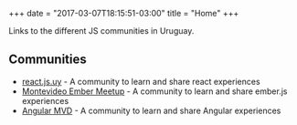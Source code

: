 +++
date = "2017-03-07T18:15:51-03:00"
title = "Home"
+++

Links to the different JS communities in Uruguay.

## Communities

*   [react.js.uy](https://reactjsuy.now.sh/) - A community to learn and share react experiences
*   [Montevideo Ember Meetup](http://ember.js.uy) - A community to learn and share ember.js experiences
*   [Angular MVD](https://www.meetup.com/Angular-MVD/) - A community to learn and share Angular experiences

